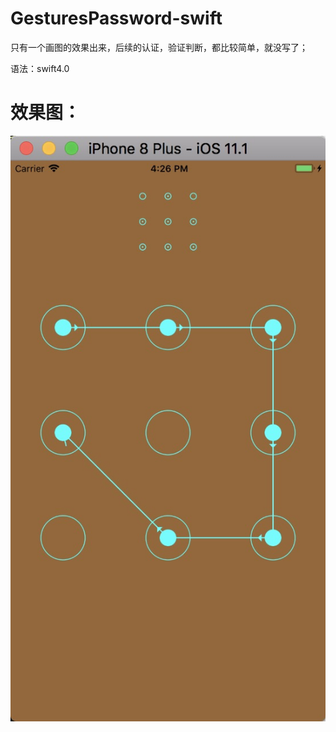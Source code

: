 # GesturesPassword-swift

只有一个画图的效果出来，后续的认证，验证判断，都比较简单，就没写了；

语法：swift4.0


# 效果图：

![image](https://github.com/koocui/GesturesPassword-swift/blob/master/手势密码-有箭头指示/123.jpg)
